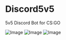 # Discord5v5
5v5 Discord Bot for CS:GO

![Image](https://i.imgur.com/RiuqEax.png "Optional title")
![Image](https://cdn.discordapp.com/attachments/377909764832624650/1145129966611210291/image.png "Optional title")
![Image](https://cdn.discordapp.com/attachments/377909764832624650/1145130104717066310/image.png
 "Optional title")
